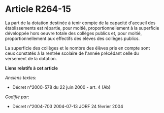 # Article R264-15

La part de la dotation destinée à tenir compte de la capacité d'accueil des établissements est répartie, pour moitié,
proportionnellement à la superficie développée hors oeuvre totale des collèges publics et, pour moitié, proportionnellement
aux effectifs des élèves des collèges publics.

La superficie des collèges et le nombre des élèves pris en compte sont ceux constatés à la rentrée scolaire de l'année
précédant celle du versement de la dotation.

**Liens relatifs à cet article**

_Anciens textes_:

  - Décret n°2000-578 du 22 juin 2000 - art. 4 (Ab)

_Codifié par_:

  - Décret n°2004-703 2004-07-13 JORF 24 février 2004
